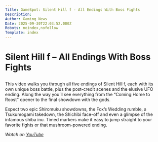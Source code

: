 ```yaml
---
Title: GameSpot: Silent Hill f - All Endings With Boss Fights
Description: 
Author: Gaming News
Date: 2025-09-30T22:03:52.000Z
Robots: noindex,nofollow
Template: index
---
```

<h1>
  
  
  Silent Hill f – All Endings With Boss Fights
</h1>

<p>This video walks you through all five endings of Silent Hill f, each with its own unique boss battle, plus the post-credit scenes and the elusive UFO ending. Along the way you’ll see everything from the “Coming Home to Roost” opener to the final showdown with the gods.</p>

<p>Expect two epic Shiromuku showdowns, the Fox’s Wedding rumble, a Tsukumogami takedown, the Shichibi face-off and even a glimpse of the infamous shiba inu. Timed markers make it easy to jump straight to your favorite fights or that mushroom-powered ending.</p>

<p><em>Watch on <a href="https://www.youtube.com/watch?v=4M99gDTQtz0" rel="noopener noreferrer">YouTube</a></em></p>

